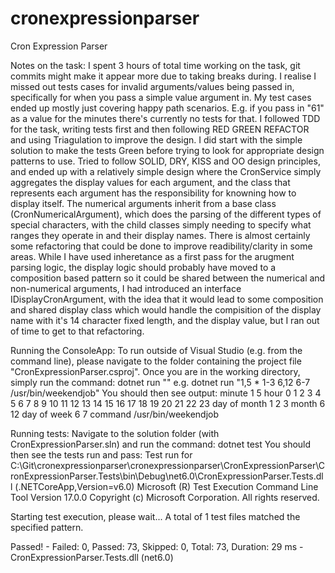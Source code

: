 # cronexpressionparser
Cron Expression Parser

Notes on the task:
I spent 3 hours of total time working on the task, git commits might make it appear more due to taking breaks during.
I realise I missed out tests cases for invalid arguments/values being passed in, specifically for when you pass a simple value argument in. 
My test cases ended up mostly just covering happy path scenarios.
E.g. if you pass in "61" as a value for the minutes there's currently no tests for that.
I followed TDD for the task, writing tests first and then following RED GREEN REFACTOR and using Triagulation to improve the design. 
I did start with the simple solution to make the tests Green before trying to look for appropriate design patterns to use.
Tried to follow SOLID, DRY, KISS and OO design principles, and ended up with a relatively simple design where the CronService simply aggregates the display values for each argument, and the class that represents each argument has the responsibility for knowning how to display itself. The numerical arguments inherit from a base class (CronNumericalArgument), which does the parsing of the different types of special characters, with the child classes simply needing to specify what ranges they operate in and their display names.
There is almost certainly some refactoring that could be done to improve readibility/clarity in some areas.
While I have used inheretance as a first pass for the arugment parsing logic, the display logic should probably have moved to a composition based pattern so it could be shared between the numerical and non-numerical arguments, I had introduced an interface IDisplayCronArgument, with the idea that it would lead to some composition and shared display class which would handle the compisition of the display name with it's 14 character fixed length, and the display value, but I ran out of time to get to that refactoring.

Running the ConsoleApp:
To run outside of Visual Studio (e.g. from the command line), please navigate to the folder containing the project file "CronExpressionParser.csproj".
Once you are in the working directory, simply run the command:
dotnet run "<your cron arguments>"
e.g. 
dotnet run "1,5 * 1-3 6,12 6-7 /usr/bin/weekendjob"
You should then see output:
minute  1 5
hour    0 1 2 3 4 5 6 7 8 9 10 11 12 13 14 15 16 17 18 19 20 21 22 23
day of month    1 2 3
month   6 12
day of week     6 7
command /usr/bin/weekendjob

Running tests:
Navigate to the solution folder (with CronExpressionParser.sln) and run the command: dotnet test
You should then see the tests run and pass:
Test run for C:\Git\cronexpressionparser\cronexpressionparser\CronExpressionParser\CronExpressionParser.Tests\bin\Debug\net6.0\CronExpressionParser.Tests.dll (.NETCoreApp,Version=v6.0)
Microsoft (R) Test Execution Command Line Tool Version 17.0.0
Copyright (c) Microsoft Corporation.  All rights reserved.

Starting test execution, please wait...
A total of 1 test files matched the specified pattern.

Passed!  - Failed:     0, Passed:    73, Skipped:     0, Total:    73, Duration: 29 ms - CronExpressionParser.Tests.dll (net6.0)